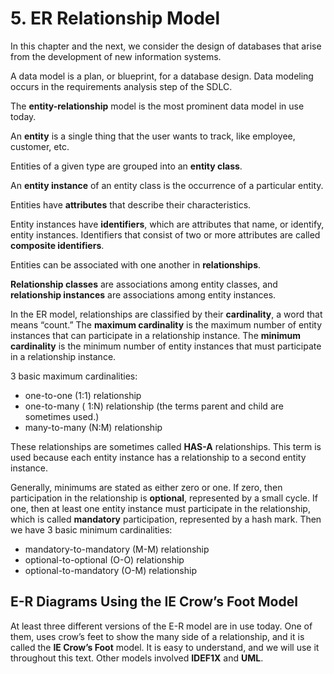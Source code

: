 # 5. ER Relationship Model

In this chapter and the next, we consider the design of databases that arise from the development of new information systems.

A data model is a plan, or blueprint, for a database design. Data modeling occurs in the requirements analysis step of the SDLC.

The **entity-relationship** model is the most prominent data model in use today.

An **entity** is a single thing that the user wants to track, like employee, customer, etc.

Entities of a given type are grouped into an **entity class**.

An **entity instance** of an entity class is the occurrence of a particular entity.

Entities have **attributes** that describe their characteristics.

Entity instances have **identifiers**, which are attributes that name, or identify, entity instances. Identifiers that consist of two or more attributes are called **composite identifiers**.

Entities can be associated with one another in **relationships**.

**Relationship classes** are associations among entity classes, and **relationship instances** are associations among entity instances.

In the ER model, relationships are classified by their **cardinality**, a word that means “count.” The **maximum cardinality** is the maximum number of entity instances that can participate in a relationship instance. The **minimum cardinality** is the minimum number of entity instances that must participate in a relationship instance.

3 basic maximum cardinalities:

* one-to-one \(1:1\) relationship
* one-to-many  \(  1:N\) relationship \(the terms parent and child are sometimes   used.\)
* many-to-many \(N:M\) relationship

These relationships are sometimes called **HAS-A** relationships.This term is used because each entity instance has a relationship to a second entity instance.

Generally, minimums are stated as either zero or one. If zero, then participation in the relationship is **optional**, represented by a small cycle. If one, then at least one entity instance must participate in the relationship, which is called **mandatory** participation, represented by a hash mark. Then we have 3 basic minimum cardinalities: 

* mandatory-to-mandatory \(M-M\) relationship
* optional-to-optional \(O-O\) relationship
* optional-to-mandatory \(O-M\) relationship

## E-R Diagrams Using the IE Crow’s Foot Model

At least three different versions of the E-R model are in use today. One of them, uses crow’s feet to show the many side of a relationship, and it is called the **IE Crow’s Foot** model. It is easy to understand, and we will use it throughout this text. Other models involved **IDEF1X** and **UML**.





